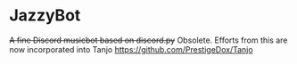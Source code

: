 # JazzyBot
~~A fine Discord musicbot based on discord.py~~
Obsolete.
Efforts from this are now incorporated into Tanjo
https://github.com/PrestigeDox/Tanjo
